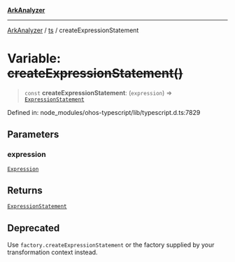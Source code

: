 [**ArkAnalyzer**](../../../../README.md)

***

[ArkAnalyzer](../../../../globals.md) / [ts](../README.md) / createExpressionStatement

# Variable: ~~createExpressionStatement()~~

> `const` **createExpressionStatement**: (`expression`) => [`ExpressionStatement`](../interfaces/ExpressionStatement.md)

Defined in: node\_modules/ohos-typescript/lib/typescript.d.ts:7829

## Parameters

### expression

[`Expression`](../interfaces/Expression.md)

## Returns

[`ExpressionStatement`](../interfaces/ExpressionStatement.md)

## Deprecated

Use `factory.createExpressionStatement` or the factory supplied by your transformation context instead.
